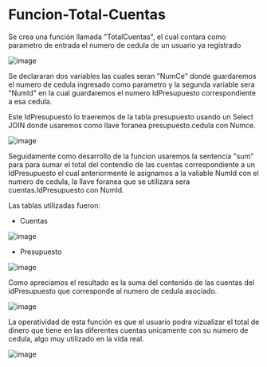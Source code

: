 # Funcion-Total-Cuentas

Se crea una función llamada "TotalCuentas", el cual contara como parametro de entrada el numero de cedula de un usuario ya registrado

![image](https://github.com/user-attachments/assets/e1803542-76ab-4bd5-a017-81300da2e55a)

Se declararan dos variables las cuales seran "NumCe" donde guardaremos el numero de cedula ingresado como parametro y la segunda variable sera "NumId" en la cual guardaremos el numero IdPresupuesto correspondiente a esa cedula.

Este IdPresupuesto lo traeremos de la tabla presupuesto usando un Select JOIN donde usaremos como llave foranea presupuesto.cedula con Numce.

![image](https://github.com/user-attachments/assets/e6360813-c4be-4ab4-a1f0-bb52cbf1e40f)

Seguidamente como desarrollo de la funcion usaremos la sentencia "sum" para para sumar el total del contendio de las cuentas correspondiente a un IdPresupuesto el cual anteriormente le asignamos a la valiable NumId con el numero de cedula, la llave foranea que se utilizara sera cuentas.IdPresupuesto con NumId.

Las tablas utilizadas fueron: 
- Cuentas

![image](https://github.com/user-attachments/assets/60b264d3-cc61-4dfa-8940-41a8bc64c5ea)

- Presupuesto

![image](https://github.com/user-attachments/assets/5598f876-b9e1-4f14-af66-f5ff08c0af12)

Como apreciamos el resultado es la suma del contenido de las cuentas del idPresupuesto que corresponde al numero de cedula asociado.

![image](https://github.com/user-attachments/assets/02240425-b167-4e06-91da-1c315d0a44ca)

La operatividad de esta función es que el usuario podra vizualizar el total de dinero que tiene en las diferentes cuentas unicamente con su numero de cedula, algo muy utilizado en la vida real.

![image](https://github.com/user-attachments/assets/07d26457-c3f7-40d3-9bd8-3f699943def6)

